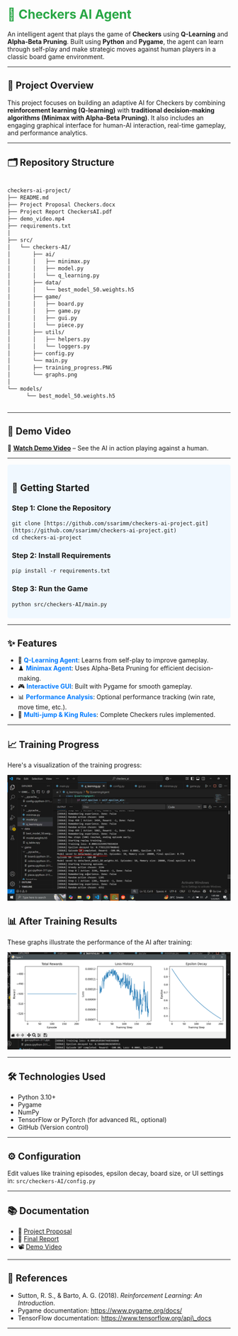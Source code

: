 <!DOCTYPE html>
<html lang="en">
<head>
    <meta charset="UTF-8">
    <meta name="viewport" content="width=device-width, initial-scale=1.0">
</head>
<body>
    <h1 style="color: #28a745;">🧠 Checkers AI Agent</h1>
    <p>An intelligent agent that plays the game of <strong>Checkers</strong> using <strong>Q-Learning</strong> and <strong>Alpha-Beta Pruning</strong>. Built using <strong>Python</strong> and <strong>Pygame</strong>, the agent can learn through self-play and make strategic moves against human players in a classic board game environment.</p>
    <hr>
    <h2>📌 Project Overview</h2>
    <p>This project focuses on building an adaptive AI for Checkers by combining <strong>reinforcement learning (Q-learning)</strong> with <strong>traditional decision-making algorithms (Minimax with Alpha-Beta Pruning)</strong>. It also includes an engaging graphical interface for human-AI interaction, real-time gameplay, and performance analytics.</p>
    <hr>
    <h2>🗂️ Repository Structure</h2>
    <pre><code>
checkers-ai-project/
├── README.md
├── Project Proposal Checkers.docx
├── Project Report CheckersAI.pdf
├── demo_video.mp4
├── requirements.txt
│
├── src/
│   └── checkers-AI/
│       ├── ai/
│       │   ├── minimax.py
│       │   ├── model.py
│       │   └── q_learning.py
│       ├── data/
│       │   └── best_model_50.weights.h5
│       ├── game/
│       │   ├── board.py
│       │   ├── game.py
│       │   ├── gui.py
│       │   └── piece.py
│       ├── utils/
│       │   ├── helpers.py
│       │   └── loggers.py
│       ├── config.py
│       └── main.py
│       ├── training_progress.PNG
│       └── graphs.png
│
└── models/
      └── best_model_50.weights.h5
    </code></pre>
    <hr>
    <h2>🎥 Demo Video</h2>
    <p>🔗 <a href="https://drive.google.com/file/d/14nNbErcSa3PnQWTPevzSdX7je4Nr3kDd/view?usp=sharing"><strong>Watch Demo Video</strong></a> – See the AI in action playing against a human.</p>
    <hr>
    <div style="background-color: #f0f8ff; padding: 10px; border-radius: 5px;">
        <h2>🚀 Getting Started</h2>
        <h3>Step 1: Clone the Repository</h3>
        <pre><code>git clone [https://github.com/ssarimm/checkers-ai-project.git](https://github.com/ssarimm/checkers-ai-project.git)
cd checkers-ai-project</code></pre>
        <h3>Step 2: Install Requirements</h3>
        <pre><code>pip install -r requirements.txt</code></pre>
        <h3>Step 3: Run the Game</h3>
        <pre><code>python src/checkers-AI/main.py</code></pre>
    </div>
    <hr>
    <h2>✨ Features</h2>
    <ul>
        <li>🧠 <span style="color: #007bff; font-weight: bold;">Q-Learning Agent</span>: Learns from self-play to improve gameplay.</li>
        <li>♟️ <span style="color: #007bff; font-weight: bold;">Minimax Agent</span>: Uses Alpha-Beta Pruning for efficient decision-making.</li>
        <li>🎮 <span style="color: #007bff; font-weight: bold;">Interactive GUI</span>: Built with Pygame for smooth gameplay.</li>
        <li>📊 <span style="color: #007bff; font-weight: bold;">Performance Analysis</span>: Optional performance tracking (win rate, move time, etc.).</li>
        <li>🔄 <span style="color: #007bff; font-weight: bold;">Multi-jump & King Rules</span>: Complete Checkers rules implemented.</li>
    </ul>
    <hr>
    <h2>📈 Training Progress</h2>
    <p>Here's a visualization of the training progress:</p>
    <img src="training_progress.PNG" alt="Training Progress">
    <h2>📊 After Training Results</h2>
    <p>These graphs illustrate the performance of the AI after training:</p>
    <img src="graphs.PNG" alt="Graphs">
    <hr>
    <h2>🛠️ Technologies Used</h2>
    <ul>
        <li>Python 3.10+</li>
        <li>Pygame</li>
        <li>NumPy</li>
        <li>TensorFlow or PyTorch (for advanced RL, optional)</li>
        <li>GitHub (Version control)</li>
    </ul>
    <hr>
    <h2>⚙️ Configuration</h2>
    <p>Edit values like training episodes, epsilon decay, board size, or UI settings in: <code>src/checkers-AI/config.py</code></p>
    <hr>
    <h2>📚 Documentation</h2>
    <ul>
        <li>📄 <a href="Project Proposal Checkers.docx">Project Proposal</a></li>
        <li>📄 <a href="Project Report CheckersAI.pdf">Final Report</a></li>
        <li>📽️ <a href="demo_video.mp4">Demo Video</a></li>
    </ul>
    <hr>
    <h2>📘 References</h2>
    <ul>
        <li>Sutton, R. S., & Barto, A. G. (2018). <em>Reinforcement Learning: An Introduction</em>.</li>
        <li>Pygame documentation: <a href="https://www.pygame.org/docs/">https://www.pygame.org/docs/</a></li>
        <li>TensorFlow documentation: <a href="https://www.tensorflow.org/api\_docs">https://www.tensorflow.org/api\_docs</a></li>
    </ul>
    <hr>
</body>
</html>
